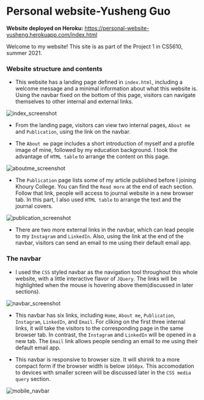# Personal website-Yusheng Guo

**Website deployed on Heroku:**
<https://personal-website-yusheng.herokuapp.com/index.html>

Welcome to my website! This site is as part of the Project 1 in CS5610, summer 2021.

### Website structure and contents
* This website has a landing page defined in `index.html`, including a welcome message and a minimal information about what this website is. Using the navbar fixed on the bottom of this page, visitors can navigate themselves to other internal and external links.

![index_screenshot](https://github.ccs.neu.edu/NEU-CS5610-SU21/PersonalWebsite-YushengGuo/blob/master/screenshots/index.png?raw=true)

* From the landing page, visitors can view two internal pages, `About me` and `Publication`, using the link on the navbar.

* The `About me` page includes a short introduction of myself and a profile image of mine, followed by my education background. I took the advantage of `HTML table` to arrange the content on this page.

![aboutme_screenshot](https://github.ccs.neu.edu/NEU-CS5610-SU21/PersonalWebsite-YushengGuo/blob/master/screenshots/aboutme.png?raw=true)

* The `Publication` page lists some of my article published before I joining Khoury College. You can find the `Read more` at the end of each section. Follow that link, people will access to journal website in a new browser tab. In this part, I also used `HTML table` to arrange the text and the journal covers.

![publication_screenshot](https://github.ccs.neu.edu/NEU-CS5610-SU21/PersonalWebsite-YushengGuo/blob/master/screenshots/publication.png?raw=true)

* There are two more external links in the navbar, which can lead people to my `Instagram` and `LinkedIn`. Also, using the link at the end of the navbar, visitors can send an email to me using their default email app.

### The navbar

* I used the `CSS` styled navbar as the navigation tool throughout this whole website, with a little interactive flavor of `JQuery`. The links will be highlighted when the mouse is hovering above them(discussed in later sections).

![navbar_screenshot](https://github.ccs.neu.edu/NEU-CS5610-SU21/PersonalWebsite-YushengGuo/blob/master/screenshots/navbar_highlight.png?raw=true)

* This navbar has six links, including `Home`, `About me`, `Publication`, `Instagram`, `LinkedIn`, and `Email`. For cliking on the first three internal links, it will take the visitors to the corresponding page in the same browser tab. In contrast, the `Instagram` and `LinkedIn` will be opened in a new tab. The `Email` link allows people sending an email to me using their default email app.

* This navbar is responsive to browser size. It will shirink to a more compact form if the browser width is below `1050px`. This accomodation to devices with smaller screen will be discussed later in the `CSS media query` section.

![mobile_navbar](https://github.ccs.neu.edu/NEU-CS5610-SU21/PersonalWebsite-YushengGuo/blob/master/screenshots/mobile_navbar.png?raw=true)
